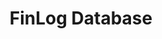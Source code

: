 ---
title: FinLog Database
redirect_to: https://docs.google.com/spreadsheets/d/1p934PZgrzMTkSDEQSZZfcEaDvd0-ZzXbsP2h1dtkrs0/edit#gid=479031687
redirect_from: 
  - /FinLogDatabase
  - /finlogdatabase
---